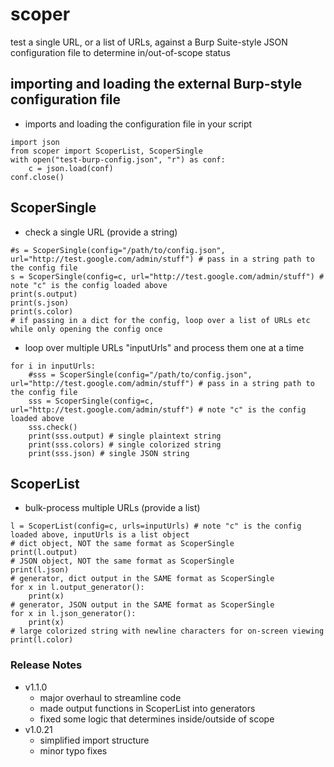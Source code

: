 # scoper
test a single URL, or a list of URLs, against a Burp Suite-style JSON configuration file to determine in/out-of-scope status

## importing and loading the external Burp-style configuration file
- imports and loading the configuration file in your script
```
import json
from scoper import ScoperList, ScoperSingle
with open("test-burp-config.json", "r") as conf:
	c = json.load(conf)
conf.close()
```

## ScoperSingle
- check a single URL (provide a string)
```
#s = ScoperSingle(config="/path/to/config.json", url="http://test.google.com/admin/stuff") # pass in a string path to the config file
s = ScoperSingle(config=c, url="http://test.google.com/admin/stuff") # note "c" is the config loaded above
print(s.output)
print(s.json)
print(s.color)
# if passing in a dict for the config, loop over a list of URLs etc while only opening the config once
```
- loop over multiple URLs "inputUrls" and process them one at a time
```
for i in inputUrls:
	#sss = ScoperSingle(config="/path/to/config.json", url="http://test.google.com/admin/stuff") # pass in a string path to the config file
	sss = ScoperSingle(config=c, url="http://test.google.com/admin/stuff") # note "c" is the config loaded above
	sss.check()
	print(sss.output) # single plaintext string
	print(sss.colors) # single colorized string
	print(sss.json) # single JSON string
```

## ScoperList
- bulk-process multiple URLs (provide a list)
```
l = ScoperList(config=c, urls=inputUrls) # note "c" is the config loaded above, inputUrls is a list object
# dict object, NOT the same format as ScoperSingle
print(l.output)
# JSON object, NOT the same format as ScoperSingle
print(l.json)
# generator, dict output in the SAME format as ScoperSingle
for x in l.output_generator():
	print(x)
# generator, JSON output in the SAME format as ScoperSingle
for x in l.json_generator():
	print(x)
# large colorized string with newline characters for on-screen viewing
print(l.color)
```

### Release Notes
- v1.1.0
	- major overhaul to streamline code
	- made output functions in ScoperList into generators
	- fixed some logic that determines inside/outside of scope
- v1.0.21
	- simplified import structure
	- minor typo fixes
